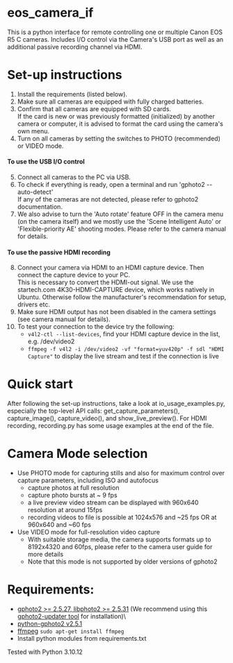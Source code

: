 # eos_camera_if
This is a python interface for remote controlling one or multiple Canon EOS R5 C cameras.
Includes I/O control via the Camera's USB port as well as an additional passive recording channel via HDMI.

# Set-up instructions
1. Install the requirements (listed below).
2. Make sure all cameras are equipped with fully charged batteries.
3. Confirm that all cameras are equipped with SD cards.\
If the card is new or was previously formatted (initialized) by another camera or computer, it is advised to format the card using the camera's own menu. 
4. Turn on all cameras by setting the switches to PHOTO (recommended) or VIDEO mode.

#### To use the USB I/O control
5. Connect all cameras to the PC via USB.
6. To check if everything is ready, open a terminal and run 'gphoto2 --auto-detect'\
If any of the cameras are not detected, please refer to gphoto2 documentation.
7. We also advise to turn the 'Auto rotate' feature OFF in the camera menu (on the camera itself) and we mostly use the 'Scene Intelligent Auto' or 'Flexible-priority AE' shooting modes. Please refer to the camera manual for details.
#### To use the passive HDMI recording
8. Connect your camera via HDMI to an HDMI capture device. Then connect the capture device to your PC.\
This is necessary to convert the HDMI-out signal. We use the startech.com 4K30-HDMI-CAPTURE device, which works natively in Ubuntu. Otherwise follow the manufacturer's recommendation for setup, drivers etc. 
9. Make sure HDMI output has not been disabled in the camera settings (see camera manual for details).
10. To test your connection to the device try the following:
    - `v4l2-ctl --list-devices`, find your HDMI capture device in the list, e.g. /dev/video2
    - `ffmpeg -f v4l2 -i /dev/video2 -vf "format=yuv420p" -f sdl "HDMI Capture"` to display the live stream and test if the connection is live

# Quick start
After following the set-up instructions, take a look at io_usage_examples.py, especially the top-level API calls: get_capture_parameters(), capture_image(), capture_video(), and show_live_preview().
For HDMI recording, recording.py has some usage examples at the end of the file.

# Camera Mode selection
- Use PHOTO mode for capturing stills and also for maximum control over capture parameters, including ISO and autofocus 
    - capture photos at full resolution
    - capture photo bursts at ~ 9 fps
    - a live preview video stream can be displayed with 960x640 resolution at around 15fps
    - recording videos to file is possible at 1024x576 and ~25 fps OR at 960x640 and ~60 fps
- Use VIDEO mode for full-resolution video capture
    - With suitable storage media, the camera supports formats up to 8192x4320 and 60fps, please refer to the camera user guide for more details
    - Note that this mode is not supported by older versions of gphoto2

# Requirements:
- [gphoto2 >= 2.5.27, libphoto2 >= 2.5.31](http://www.gphoto.org/doc/manual/index.html) (We recommend using this [gphoto2-updater tool](https://github.com/gonzalo/gphoto2-updater) for installation)\
- [python-gphoto2 v2.5.1](https://github.com/jim-easterbrook/python-gphoto2)
- [ffmpeg](https://ffmpeg.org/) `sudo apt-get install ffmpeg`
- Install python modules from requirements.txt

Tested with Python 3.10.12